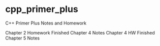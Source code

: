 # cpp_primer_plus
C++ Primer Plus Notes and Homework

Chapter 2 Homework Finished
Chapter 4 Notes
Chapter 4 HW Finished
Chapter 5 Notes

